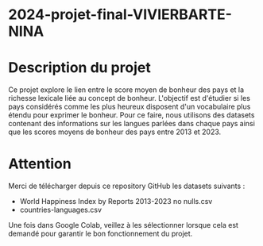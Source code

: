 # 2024-projet-final-VIVIERBARTE-NINA

# Description du projet

Ce projet explore le lien entre le score moyen de bonheur des pays et la richesse lexicale liée au concept de bonheur. L'objectif est d'étudier si les pays considérés comme les plus heureux disposent d'un vocabulaire plus étendu pour exprimer le bonheur. Pour ce faire, nous utilisons des datasets contenant des informations sur les langues parlées dans chaque pays ainsi que les scores moyens de bonheur des pays entre 2013 et 2023.

# Attention
Merci de télécharger depuis ce repository GitHub les datasets suivants :

- World Happiness Index by Reports 2013-2023 no nulls.csv
- countries-languages.csv

Une fois dans Google Colab, veillez à les sélectionner lorsque cela est demandé pour garantir le bon fonctionnement du projet.
